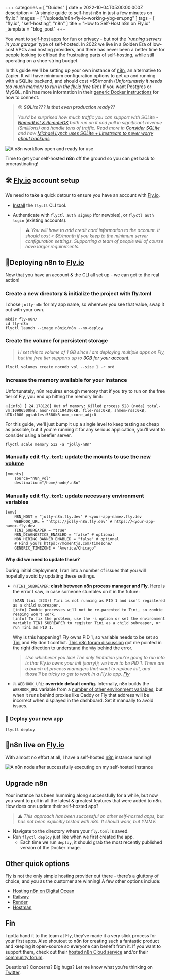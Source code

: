 +++
categories = [ "Guides" ]
date = 2022-10-04T05:00:00.000Z
description = "A simple guide to self-host n8n in just a few minutes on fly.io."
images = [ "/uploads/n8n-fly-io-working-ybg-sm.png" ]
tags = [ "fly.io", "self-hosting", "n8n" ]
title = "How to Self-Host n8n on Fly.io"
_template = "blog_post"
+++

You want to [self-host](https://www.reddit.com/r/selfhosted/) apps for fun or privacy - but not the _‘running servers in your garage’_ type of self-hosted. In 2022 we live in a Golden Era of low-cost VPCs and hosting providers, and there has never been a better time for people looking to offload the frustrating parts of self-hosting, while still operating on a shoe-string budget.

In this guide we'll be setting up your own instance of [n8n](https://n8n.io/), an alternative to Zapier. It will have minimum configuration options to get up and running with a SQLite backend, and should cost <$5/month (_Unfortunately it needs too much memory to run in the_ [_fly.io_](https://fly.io/pricing/) _free tier._) If you want Postgres or MySQL, n8n has more information in their [generic Docker instructions](https://docs.n8n.io/hosting/installation/docker/) for how to connect.

> 😢  **_SQLite??? Is that even production ready??_**
>
> _You’d be surprised how much traffic you can support with SQLite -_ [_NomadList & RemoteOK_](https://www.nocsdegree.com/pieter-levels-learn-coding/#what-technologies-does-pieter-levels-use) _both run on it and pull in significant revenue ($millions) and handle tons of traffic.  Read more in_ [_Consider SQLite_](https://blog.wesleyac.com/posts/consider-sqlite) _and how_ [_Michael Lynch uses SQLite + Litestream to never worry about backups_](https://mtlynch.io/litestream/)_._

![A n8n workflow open and ready for use](/uploads/n8n-fly-io-working-ybg-sm.png)

Time to get your self-hosted **n8n** off the ground so you can get back to procrastinating!

## 🛠️ [Fly.io](http://Fly.io) account setup

We need to take a quick detour to ensure you have an account with [Fly.io](http://Fly.io).

* [Install](https://fly.io/docs/getting-started/installing-flyctl/) the `flyctl` CLI tool.
* Authenticate with `flyctl auth signup` (for newbies), or `flyctl auth login` (existing accounts).

  > ⚠️ _You will have to add credit card information to the account. It should cost < $5/month if you keep to the minimum server configuration settings. Supporting a team of people will of course have larger requirements._

## 🤸Deploying n8n to [Fly.io](http://Fly.io)

Now that you have an account & the CLI all set up - we can get to the real action!

### Create a new directory & initialize the project with fly.toml

I chose `jolly-n8n` for my app name, so wherever you see that value, swap it out with your own.

    mkdir fly-n8n/
    cd fly-n8n
    flyctl launch --image n8nio/n8n --no-deploy

### Create the volume for persistent storage

> ℹ️ _I set this to volume of 1 GB since I am deploying multiple apps on Fly, but the free tier supports up to_ [_3GB for your account_](https://fly.io/docs/about/pricing/#free-allowances)_._

    flyctl volumes create nocodb_vol --size 1 -r ord

### Increase the memory available for your instance

Unfortunately, n8n requires enough memory that if you try to run on the free tier of Fly, you end up hitting the memory limit:

    💥[info] [ 24.178128] Out of memory: Killed process 528 (node) total-vm:10986500kB, anon-rss:194396kB, file-rss:0kB, shmem-rss:0kB, UID:1000 pgtables:5580kB oom_score_adj:0

For this guide, we'll just bump it up a single level to keep testing as cheap as possible, but if you're running it for any serious application, you'll want to consider using a beefier server.

    flyctl scale memory 512 -a "jolly-n8n"

### Manually edit `fly.toml`: update the mounts to [use the new volume](https://fly.io/docs/reference/configuration/#the-mounts-section)

    [mounts]
        source="n8n_vol"
        destination="/home/node/.n8n"

### Manually edit `fly.toml`: update necessary environment variables

    [env]
        N8N_HOST = "jolly-n8n.fly.dev" # <your-app-name>.fly.dev
        WEBHOOK_URL = "https://jolly-n8n.fly.dev" # https://<your-app-name>.fly.dev
        TINI_SUBREAPER = "true"
        N8N_DIAGNOSTICS_ENABLED = "false" # optional
        N8N_HIRING_BANNER_ENABLED = "false" # optional
        # Find yours https://momentjs.com/timezone/
        GENERIC_TIMEZONE = "America/Chicago"

#### Why did we need to update these?

During initial deployment, I ran into a number of issues that you will hopefully avoid by updating these settings.

* 💥`TINI_SUBREAPER`: **clash between n8n process manager and Fly.**
  Here is the error I saw, in case someone stumbles on it in the future:

      [WARN tini (523)] Tini is not running as PID 1 and isn't registered as a child subreaper.
      [info] Zombie processes will not be re-parented to Tini, so zombie reaping won't work.
      [info] To fix the problem, use the -s option or set the environment variable TINI_SUBREAPER to register Tini as a child subreaper, or run Tini as PID 1.

  Why is this happening? Fly owns PID 1, so variable needs to be set so [Tini](https://github.com/n8n-io/n8n/blob/e30c78febeac8bfcfbe5f1c4c13122594d8a518e/docker/images/n8n/Dockerfile#L25) and Fly don't conflict.
  [This n8n forum discussion](https://community.fly.io/t/kernel-panic-starting-init-in-a-nix-built-container-with-tini-as-init/6328/3) got me pointed in the right direction to understand the `Why` behind the error.

  > _Use whichever you like! The only limitation you’re going to run into is that Fly.io owns your init (sorry!); we have to be PID 1. There are a bunch of process managers that want to replace init, and those’ll be tricky to get to work in a Fly.io app._ [_Fly_](https://fly.io/docs/app-guides/multiple-processes/#there-are-so-many-other-process-managers)
* 💥 `WEBHOOK_URL`: **override default config.**
  Internally, n8n builds the `WEBHOOK_URL` variable from a [number of other environment variables](https://docs.n8n.io/hosting/configuration/#webhook-url), but when it runs behind proxies like Caddy or Fly that address will be incorrect when displayed in the dashboard. Set it manually to avoid issues.

### 🚀 Deploy your new app

    flyctl deploy

## 🌴n8n live on [Fly.io](http://Fly.io)

With almost no effort at all, I have a self-hosted [n8n](https://n8n.io) instance running!

![A n8n node after successfully executing on my self-hosted instance](/uploads/n8n-fly-io-functional-execution-ybg-sm.png)

## Upgrade n8n

Your instance has been humming along successfully for a while, but now you want to pull in all the latest & greatest features that were added to n8n. How does one update their self-hosted app?

> ⚠ _This approach has been successful on other self-hosted apps, but has not been explicitly tested with n8n. It should work, but YMMV._

* Navigate to the directory where your `fly.toml` is saved.
* Run `flyctl deploy` just like when we first created the app. 
  * Each time we run `deploy`, it should grab the most recently published version of the Docker image.

## Other quick options

Fly is not the only simple hosting provider out there - there’s a gluttony of choice, and you as the customer are winning! A few other options include:

* [Hosting n8n on Digital Ocean](https://docs.n8n.io/hosting/server-setups/digital-ocean/)
* [Railway](https://railway.app/)
* [Render](https://render.com/)
* [Hostman](https://hostman.com)

## Fin

I gotta hand it to the team at Fly, they’ve made it a very slick process for your first apps. Also shoutout to n8n for creating such a fantastic product and keeping it open-source so everyone can benefit from it. If you want to support them, check out their [hosted n8n Cloud service](https://n8n.io/cloud/) and/or their [community forum](https://community.n8n.io/).

Questions? Concerns? Big hugs? Let me know what you’re thinking on [Twitter](https://twitter.com/maybekq).
